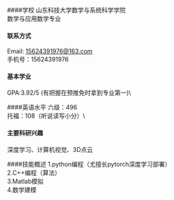 ####学校
山东科技大学数学与系统科学学院\
数学与应用数学专业

#### 联系方式
Email: 15624391976@163.com\
手机号：15624391976

#### 基本学业
GPA:3.92/5 (有把握在预推免时拿到专业第一)\

####英语水平
六级：496\
托福：108（听说读写小分）\

#### 主要科研兴趣
深度学习、计算机视觉、3D点云

####技能概述
1.python编程（尤擅长pytorch深度学习部署）\
2.C++编程（算法）\
3.Matlab模拟\
4.数学建模

